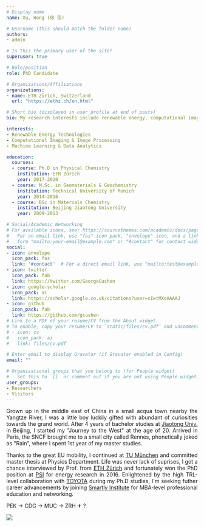 ```yaml
---
# Display name
name: Xu, Hong (徐 泓)

# Username (this should match the folder name)
authors:
- admin

# Is this the primary user of the site?
superuser: true

# Role/position
role: PhD Candidate    

# Organizations/Affiliations
organizations:
- name: ETH Zürich, Switzerland
  url: "https://ethz.ch/en.html"

# Short bio (displayed in user profile at end of posts)
bio: My research interests include renewable energy, computational imaging and big data analytics.

interests:
- Renewable Energy Technologies
- Computational Imaging & Image Processing
- Machine Learning & Data Analytics

education:
  courses:
  - course: Ph.D in Physical Chemistry
    institution: ETH Zürich
    year: 2017-2020
  - course: M.Sc. in Geomaterials & Geochemistry
    institution: Technical University of Munich
    year: 2014-2016
  - course: BSc in Materials Chemistry
    institution: Beijing Jiaotong University
    year: 2009-2013

# Social/Academic Networking
# For available icons, see: https://sourcethemes.com/academic/docs/page-builder/#icons
#   For an email link, use "fas" icon pack, "envelope" icon, and a link in the
#   form "mailto:your-email@example.com" or "#contact" for contact widget.
social:
- icon: envelope
  icon_pack: fas
  link: '#contact'  # For a direct email link, use "mailto:test@example.org".
- icon: twitter
  icon_pack: fab
  link: https://twitter.com/GeorgeCushen
- icon: google-scholar
  icon_pack: ai
  link: https://scholar.google.co.uk/citations?user=sIwtMXoAAAAJ
- icon: github
  icon_pack: fab
  link: https://github.com/gcushen
# Link to a PDF of your resume/CV from the About widget.
# To enable, copy your resume/CV to `static/files/cv.pdf` and uncomment the lines below.
# - icon: cv
#   icon_pack: ai
#   link: files/cv.pdf

# Enter email to display Gravatar (if Gravatar enabled in Config)
email: ""

# Organizational groups that you belong to (for People widget)
#   Set this to `[]` or comment out if you are not using People widget.
user_groups:
- Researchers
- Visitors
---
```

<p  align="justify">Grown up in the middle east of China in a small acqua town nearby the Yangtze River, I was a little boy luckily gifted with abundant of curiosities towards the grand world. After 4 years of bachelor studies at <a href="http://en.bjtu.edu.cn/" target="_blank">Jiaotong Univ.</a> in Beijing, I started my "Journey to the West" at the age of 20. Arrived in Paris, the SNCF brought me to a small city called Rennes, phonetically joked as "Rain", where I spent 1st year of my master studies. </p>

<p  align="justify">Thanks to the great EU mobility, I continued at <a href="https://www.tum.de/en/" target="_blank">TU München</a> and committed master thesis at Physics Department. Life was never lack of suprises, I got a chance interviewed by Prof. from <a href="https://ethz.ch/en.html" target="_blank">ETH Zürich</a> and fortunately won the PhD position at <a href="https://www.psi.ch/en" target="_blank">PSI</a> for energy research in 2016. Enlightened by the high TRL-level collaboration with <a href="https://www.toyota-europe.com/" target="_blank">TOYOTA</a> during my Ph.D studies, I'm seeking futher career advancements by joining <a href="https://smart.ly/the-free-mba/curriculum" target="_blank">Smartly Institute</a> for MBA-level professional education and networking.</p> 

PEK -> CDG -> MUC -> ZRH ✈ ?

<a href="https://info.flagcounter.com/D897"><img src="https://s01.flagcounter.com/count/D897/bg_F7F7F7/txt_404040/border_F7F7F7/columns_8/maxflags_16/viewers_3/labels_0/pageviews_1/flags_0/percent_0/" border="0" align="middle"></a>

